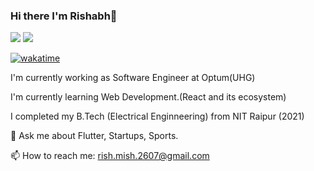 ### Hi there I'm Rishabh👋

[<img src="https://img.shields.io/badge/LinkedIn-0077B5?style=for-the-badge&logo=linkedin&logoColor=white">](https://www.linkedin.com/in/rishmish/) [<img src="https://img.shields.io/badge/Twitter-1DA1F2?style=for-the-badge&logo=twitter&logoColor=white">](https://twitter.com/rishabhmishrabu)
  
  [![wakatime](https://wakatime.com/badge/user/077cd7e0-9154-437d-ad33-f3f94fe83433.svg)](https://wakatime.com/@077cd7e0-9154-437d-ad33-f3f94fe83433)

I'm currently working as Software Engineer at Optum(UHG) 

I'm currently learning Web Development.(React and its ecosystem)

I completed my B.Tech (Electrical Enginneering) from NIT Raipur (2021)

💬 Ask me about Flutter, Startups, Sports.

📫 How to reach me: rish.mish.2607@gmail.com


<!--
**rishimish/rishimish** is a ✨ _special_ ✨ repository because its `README.md` (this file) appears on your GitHub profile.

Here are some ideas to get you started:

- 🔭 I’m currently working on ...
- 🌱 I’m currently learning 
- 👯 I’m looking to collaborate on ...
- 🤔 I’m looking for help with ...
- 💬 Ask me about ...
- 📫 How to reach me: ...
- 😄 Pronouns: ...
- ⚡ Fun fact: ...
-->
